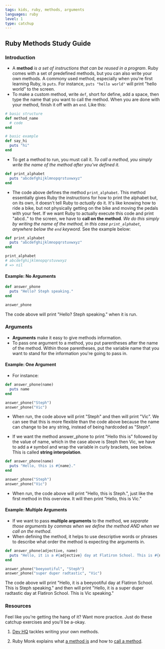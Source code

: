 ```yaml
---
tags: kids, ruby, methods, arguments
languages: ruby
level: 1
type: catchup
---
```

## Ruby Methods Study Guide

### Introduction
* A **method** *is a set of instructions that can be reused in a program*. Ruby comes with a set of predefined methods, but you can also write your own methods. A commony used method, especially when you're first learning Ruby, is `puts`. For instance, `puts "hello world"` will print "hello world" to the screen.
* To make a custom method, write `def`, short for define, add a space, then type the name that you want to call the method. When you are done with your method, finish it off with an `end`. Like this:

```ruby
# basic structure
def method_name
  # code
end

# basic example
def say_hi
  puts "hi"
end
```
* To get a method to run, you must call it. *To call a method, you simply write the name of the method after you've defined it.*

```ruby
def print_alphabet
  puts "abcdefghijklmnopqrstuvwxyz"
end
```
* The code above defines the method `print_alphabet`. This method essentially gives Ruby the instructions for how to print the alphabet but, on its own, it doesn't tell Ruby to _actually_ do it. It's like knowing how to ride a bike, but not physically getting on the bike and moving the pedals with your feet. If we want Ruby to actually execute this code and print "abcd.." to the screen, we have to **call on the method**. *We do this simply by writing the name of the method, in this case `print_alphabet`, anywhere below the `end` keyword.* See the example below:

```ruby
def print_alphabet
  puts "abcdefghijklmnopqrstuvwxyz"
end

print_alphabet
# abcdefghijklmnopqrstuvwxyz
# => nil
```

#### Example: No Arguments

```ruby
def answer_phone
  puts "Hello? Steph speaking."
end

answer_phone
```
The code above will print "Hello? Steph speaking." when it is run.

### Arguments
* **Arguments** make it easy to give methods information.
* To pass one argument to a method, you put parentheses after the name of the method. Within those parentheses, put the variable name that you want to stand for the information you're going to pass in. 

#### Example: One Argument
* For instance:

```ruby
def answer_phone(name)
  puts name
end

answer_phone("Steph")
answer_phone("Vic")
```
* When run, the code above will print "Steph" and then  will print "Vic". We can see that this is more flexible than the code above because the name can change to be any string, instead of being hardcoded as "Steph".

* If we want the method answer_phone to print "Hello this is" followed by the value of name, which in the case above is Steph then Vic, we have to add a `#` symbol and wrap the variable in curly brackets, see below. This is called **string interpolation**.

```ruby
def answer_phone(name)
  puts "Hello, this is #{name}."
end

answer_phone("Steph")
answer_phone("Vic")
```
* When run, the code above will print "Hello, this is Steph.", just like the first method in this overview. It will then print "Hello, this is Vic." 

#### Example: Multiple Arguments
* If we want to pass **multiple arguments** to the method, we *separate those arguments by commas when we define the method AND when we call on the method*.
* When defining the method, it helps to use descriptive words or phrases to describe what order the method is expecting the arguments in.

```ruby
def answer_phone(adjective, name)
  puts "Hello, it is a #{adjective} day at Flatiron School. This is #{name} speaking."
end

answer_phone("beeyootiful", "Steph")
answer_phone("super duper radtastic", "Vic")
```
The code above will print "Hello, it is a beeyootiful day at Flatiron School. This is Steph speaking." and then will print "Hello, it is a super duper radtastic day at Flatiron School. This is Vic speaking."

### Resources

Feel like you're getting the hang of it? Want more practice. Just do these catchup exercises and you'll be a-okay.

1. [Dev HQ](http://www.dev-hq.net/ruby/8--creating-methods) tackles writing your own methods.

2. Ruby Monk explains what [a method is](https://rubymonk.com/learning/books/1-ruby-primer/chapters/19-ruby-methods/lessons/57-being-methodical) and how to [call a method](https://rubymonk.com/learning/books/1-ruby-primer/chapters/19-ruby-methods/lessons/69-new-lesson).
